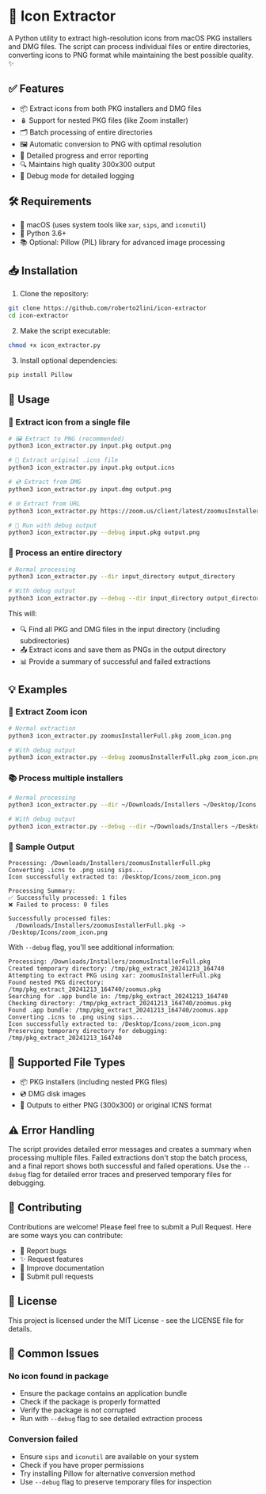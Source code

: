 # 🎨 Icon Extractor

A Python utility to extract high-resolution icons from macOS PKG installers and DMG files. The script can process individual files or entire directories, converting icons to PNG format while maintaining the best possible quality. ✨

## ✅ Features

- 📦 Extract icons from both PKG installers and DMG files
- 🪆 Support for nested PKG files (like Zoom installer)
- 🗂️ Batch processing of entire directories
- 🖼️ Automatic conversion to PNG with optimal resolution
- 📝 Detailed progress and error reporting
- 🔍 Maintains high quality 300x300 output
- 🐞 Debug mode for detailed logging

## 🛠️ Requirements

- 🍎 macOS (uses system tools like `xar`, `sips`, and `iconutil`)
- 🐍 Python 3.6+
- 📚 Optional: Pillow (PIL) library for advanced image processing

## 📥 Installation

1. Clone the repository:
```bash
git clone https://github.com/roberto2lini/icon-extractor
cd icon-extractor
```

2. Make the script executable:
```bash
chmod +x icon_extractor.py
```

3. Install optional dependencies:
```bash
pip install Pillow
```

## 🚀 Usage

### 🎯 Extract icon from a single file

```bash
# 🖼️ Extract to PNG (recommended)
python3 icon_extractor.py input.pkg output.png

# 🔄 Extract original .icns file
python3 icon_extractor.py input.pkg output.icns

# 💿 Extract from DMG
python3 icon_extractor.py input.dmg output.png

# 🌐 Extract from URL
python3 icon_extractor.py https://zoom.us/client/latest/zoomusInstallerFull.pkg zoom_icon.png

# 🐞 Run with debug output
python3 icon_extractor.py --debug input.pkg output.png
```

### 📂 Process an entire directory

```bash
# Normal processing
python3 icon_extractor.py --dir input_directory output_directory

# With debug output
python3 icon_extractor.py --debug --dir input_directory output_directory
```

This will:
- 🔍 Find all PKG and DMG files in the input directory (including subdirectories)
- 📤 Extract icons and save them as PNGs in the output directory
- 📊 Provide a summary of successful and failed extractions

## 💡 Examples

### 🎥 Extract Zoom icon
```bash
# Normal extraction
python3 icon_extractor.py zoomusInstallerFull.pkg zoom_icon.png

# With debug output
python3 icon_extractor.py --debug zoomusInstallerFull.pkg zoom_icon.png
```

### 📚 Process multiple installers
```bash
# Normal processing
python3 icon_extractor.py --dir ~/Downloads/Installers ~/Desktop/Icons

# With debug output
python3 icon_extractor.py --debug --dir ~/Downloads/Installers ~/Desktop/Icons
```

### 📝 Sample Output
```
Processing: /Downloads/Installers/zoomusInstallerFull.pkg
Converting .icns to .png using sips...
Icon successfully extracted to: /Desktop/Icons/zoom_icon.png

Processing Summary:
✅ Successfully processed: 1 files
❌ Failed to process: 0 files

Successfully processed files:
  /Downloads/Installers/zoomusInstallerFull.pkg -> /Desktop/Icons/zoom_icon.png
```

With `--debug` flag, you'll see additional information:
```
Processing: /Downloads/Installers/zoomusInstallerFull.pkg
Created temporary directory: /tmp/pkg_extract_20241213_164740
Attempting to extract PKG using xar: zoomusInstallerFull.pkg
Found nested PKG directory: /tmp/pkg_extract_20241213_164740/zoomus.pkg
Searching for .app bundle in: /tmp/pkg_extract_20241213_164740
Checking directory: /tmp/pkg_extract_20241213_164740/zoomus.pkg
Found .app bundle: /tmp/pkg_extract_20241213_164740/zoomus.app
Converting .icns to .png using sips...
Icon successfully extracted to: /Desktop/Icons/zoom_icon.png
Preserving temporary directory for debugging: /tmp/pkg_extract_20241213_164740
```

## 📄 Supported File Types

- 📦 PKG installers (including nested PKG files)
- 💿 DMG disk images
- 🎨 Outputs to either PNG (300x300) or original ICNS format

## ⚠️ Error Handling

The script provides detailed error messages and creates a summary when processing multiple files. Failed extractions don't stop the batch process, and a final report shows both successful and failed operations. Use the `--debug` flag for detailed error traces and preserved temporary files for debugging.

## 🤝 Contributing

Contributions are welcome! Please feel free to submit a Pull Request. Here are some ways you can contribute:
- 🐛 Report bugs
- ✨ Request features
- 📝 Improve documentation
- 🔧 Submit pull requests

## 📜 License

This project is licensed under the MIT License - see the LICENSE file for details.

## 🤔 Common Issues

### No icon found in package
- Ensure the package contains an application bundle
- Check if the package is properly formatted
- Verify the package is not corrupted
- Run with `--debug` flag to see detailed extraction process

### Conversion failed
- Ensure `sips` and `iconutil` are available on your system
- Check if you have proper permissions
- Try installing Pillow for alternative conversion method
- Use `--debug` flag to preserve temporary files for inspection